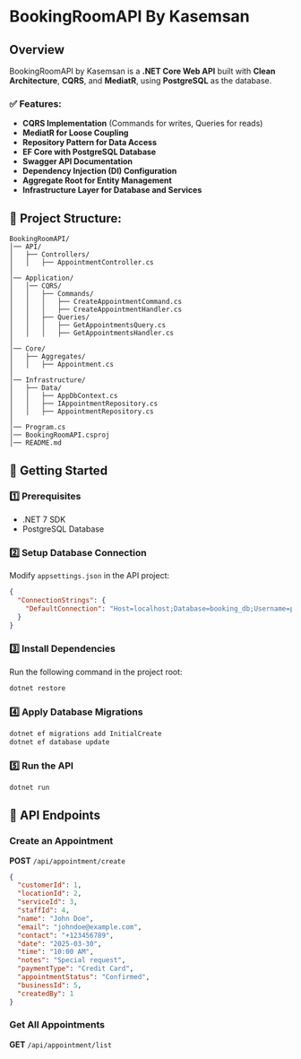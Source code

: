 # BookingRoomAPI By Kasemsan

## Overview
BookingRoomAPI by Kasemsan is a **.NET Core Web API** built with **Clean Architecture**, **CQRS**, and **MediatR**, using **PostgreSQL** as the database.

### ✅ Features:
- **CQRS Implementation** (Commands for writes, Queries for reads)
- **MediatR for Loose Coupling**
- **Repository Pattern for Data Access**
- **EF Core with PostgreSQL Database**
- **Swagger API Documentation**
- **Dependency Injection (DI) Configuration**
- **Aggregate Root for Entity Management**
- **Infrastructure Layer for Database and Services**

## 📂 Project Structure:
```
BookingRoomAPI/
│── API/
│   ├── Controllers/
│   │   ├── AppointmentController.cs  
│
│── Application/
│   │── CQRS/
│   │   ├── Commands/
│   │   │   ├── CreateAppointmentCommand.cs  
│   │   │   ├── CreateAppointmentHandler.cs  
│   │   ├── Queries/
│   │   │   ├── GetAppointmentsQuery.cs      
│   │   │   ├── GetAppointmentsHandler.cs    
│
│── Core/
│   ├── Aggregates/
│   │   ├── Appointment.cs  
│
│── Infrastructure/
│   ├── Data/
│   │   ├── AppDbContext.cs  
│   │   ├── IAppointmentRepository.cs  
│   │   ├── AppointmentRepository.cs  
│
│── Program.cs  
│── BookingRoomAPI.csproj  
│── README.md  
```

## 🚀 Getting Started

### 1️⃣ Prerequisites
- .NET 7 SDK
- PostgreSQL Database

### 2️⃣ Setup Database Connection
Modify `appsettings.json` in the API project:
```json
{
  "ConnectionStrings": {
    "DefaultConnection": "Host=localhost;Database=booking_db;Username=postgres;Password=yourpassword"
  }
}
```

### 3️⃣ Install Dependencies
Run the following command in the project root:
```sh
dotnet restore
```

### 4️⃣ Apply Database Migrations
```sh
dotnet ef migrations add InitialCreate
dotnet ef database update
```

### 5️⃣ Run the API
```sh
dotnet run
```

## 📖 API Endpoints

### Create an Appointment
**POST** `/api/appointment/create`
```json
{
  "customerId": 1,
  "locationId": 2,
  "serviceId": 3,
  "staffId": 4,
  "name": "John Doe",
  "email": "johndoe@example.com",
  "contact": "+123456789",
  "date": "2025-03-30",
  "time": "10:00 AM",
  "notes": "Special request",
  "paymentType": "Credit Card",
  "appointmentStatus": "Confirmed",
  "businessId": 5,
  "createdBy": 1
}
```

### Get All Appointments
**GET** `/api/appointment/list`



